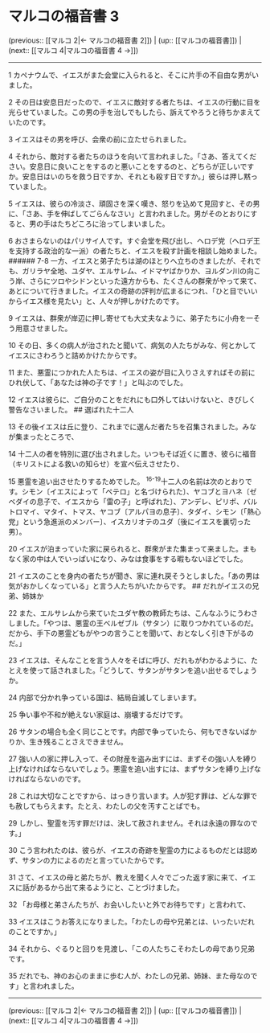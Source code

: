 # マルコの福音書 3

(previous:: [[マルコ 2|← マルコの福音書 2]]) | (up:: [[マルコの福音書]]) | (next:: [[マルコ 4|マルコの福音書 4 →]])

***


1 カペナウムで、イエスがまた会堂に入られると、そこに片手の不自由な男がいました。 

2 その日は安息日だったので、イエスに敵対する者たちは、イエスの行動に目を光らせていました。この男の手を治しでもしたら、訴えてやろうと待ちかまえていたのです。 

3 イエスはその男を呼び、会衆の前に立たせられました。 

4 それから、敵対する者たちのほうを向いて言われました。「さあ、答えてください。安息日に良いことをするのと悪いことをするのと、どちらが正しいですか。安息日はいのちを救う日ですか、それとも殺す日ですか。」彼らは押し黙っていました。 

5 イエスは、彼らの冷淡さ、頑固さを深く嘆き、怒りを込めて見回すと、その男に、「さあ、手を伸ばしてごらんなさい」と言われました。男がそのとおりにすると、男の手はたちどころに治ってしまいました。 

6 おさまらないのはパリサイ人です。すぐ会堂を飛び出し、ヘロデ党（ヘロデ王を支持する政治的な一派）の者たちと、イエスを殺す計画を相談し始めました。 ###### 7-8 一方、イエスと弟子たちは湖のほとりへ立ちのきましたが、それでも、ガリラヤ全地、ユダヤ、エルサレム、イドマヤばかりか、ヨルダン川の向こう岸、さらにツロやシドンといった遠方からも、たくさんの群衆がやって来て、あとについて行きました。イエスの奇跡の評判が広まるにつれ、「ひと目でいいからイエス様を見たい」と、人々が押しかけたのです。 

9 イエスは、群衆が岸辺に押し寄せても大丈夫なように、弟子たちに小舟を一そう用意させました。 

10 その日、多くの病人が治されたと聞いて、病気の人たちがみな、何とかしてイエスにさわろうと詰めかけたからです。 

11 また、悪霊につかれた人たちは、イエスの姿が目に入りさえすればその前にひれ伏して、「あなたは神の子です！」と叫ぶのでした。 

12 イエスは彼らに、ご自分のことをだれにも口外してはいけないと、きびしく警告なさいました。 ## 選ばれた十二人 

13 その後イエスは丘に登り、これまでに選んだ者たちを召集されました。みなが集まったところで、 

14 十二人の者を特別に選び出されました。いつもそば近くに置き、彼らに福音（キリストによる救いの知らせ）を宣べ伝えさせたり、 

15 悪霊を追い出させたりするためでした。 <sup class="versenum">16-19</sup>十二人の名前は次のとおりです。シモン〔イエスによって「ペテロ」と名づけられた〕、ヤコブとヨハネ〔ゼベダイの息子で、イエスから「雷の子」と呼ばれた〕、アンデレ、ピリポ、バルトロマイ、マタイ、トマス、ヤコブ〔アルパヨの息子〕、タダイ、シモン〔「熱心党」という急進派のメンバー〕、イスカリオテのユダ〔後にイエスを裏切った男〕。 

20 イエスが泊まっていた家に戻られると、群衆がまた集まって来ました。まもなく家の中は人でいっぱいになり、みなは食事をする暇もないほどでした。 

21 イエスのことを身内の者たちが聞き、家に連れ戻そうとしました。「あの男は気がおかしくなっている」と言う人たちがいたからです。 ## だれがイエスの兄弟、姉妹か 

22 また、エルサレムから来ていたユダヤ教の教師たちは、こんなふうにうわさしました。「やつは、悪霊の王ベルゼブル（サタン）に取りつかれているのだ。だから、手下の悪霊どもがやつの言うことを聞いて、おとなしく引き下がるのだ。」 

23 イエスは、そんなことを言う人々をそばに呼び、だれもがわかるように、たとえを使って話されました。「どうして、サタンがサタンを追い出せるでしょうか。 

24 内部で分かれ争っている国は、結局自滅してしまいます。 

25 争い事や不和が絶えない家庭は、崩壊するだけです。 

26 サタンの場合も全く同じことです。内部で争っていたら、何もできないばかりか、生き残ることさえできません。 

27 強い人の家に押し入って、その財産を盗み出すには、まずその強い人を縛り上げなければならないでしょう。悪霊を追い出すには、まずサタンを縛り上げなければならないのです。 

28 これは大切なことですから、はっきり言います。人が犯す罪は、どんな罪でも赦してもらえます。たとえ、わたしの父を汚すことばでも。 

29 しかし、聖霊を汚す罪だけは、決して赦されません。それは永遠の罪なのです。」 

30 こう言われたのは、彼らが、イエスの奇跡を聖霊の力によるものだとは認めず、サタンの力によるのだと言っていたからです。 

31 さて、イエスの母と弟たちが、教えを聞く人々でごった返す家に来て、イエスに話があるから出て来るようにと、ことづけました。 

32 「お母様と弟さんたちが、お会いしたいと外でお待ちです」と言われて、 

33 イエスはこうお答えになりました。「わたしの母や兄弟とは、いったいだれのことですか。」 

34 それから、ぐるりと回りを見渡し、「この人たちこそわたしの母であり兄弟です。 

35 だれでも、神のお心のままに歩む人が、わたしの兄弟、姉妹、また母なのです」と言われました。

***

(previous:: [[マルコ 2|← マルコの福音書 2]]) | (up:: [[マルコの福音書]]) | (next:: [[マルコ 4|マルコの福音書 4 →]])
